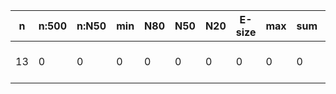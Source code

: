 n    |n:500  |n:N50  |min  |N80  |N50  |N20  |E-size  |max  |sum  |name
---  |---    |---    |---  |---  |---  |---  |---     |---  |---  |---
13   |0      |0      |0    |0    |0    |0    |0       |0    |0    |output-39-unitigs.fa
